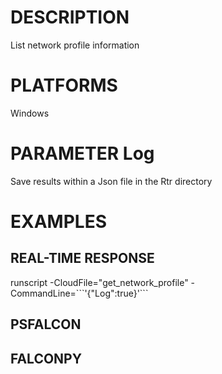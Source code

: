 # DESCRIPTION
List network profile information

# PLATFORMS
Windows

# PARAMETER Log
Save results within a Json file in the Rtr directory

# EXAMPLES

## REAL-TIME RESPONSE
runscript -CloudFile="get_network_profile" -CommandLine=\`\`\`'{"Log":true}'\`\`\`

## PSFALCON

## FALCONPY
